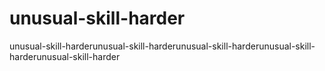# unusual-skill-harder
unusual-skill-harderunusual-skill-harderunusual-skill-harderunusual-skill-harderunusual-skill-harder
